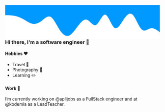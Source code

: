 
<img align="right" src="https://github.com/DavidMoranchel/DavidMoranchel/blob/master/wave.png">

### Hi there, I'm a software engineer 👋 

#### Hobbies :heart:

 - Travel :rocket:
 - Photography :camera_flash:
 - Learning :pencil2:

#### Work :hammer: 
I’m currently working on @aplijobs as a FullStack engineer and at @kodemia as a LeadTeacher.
